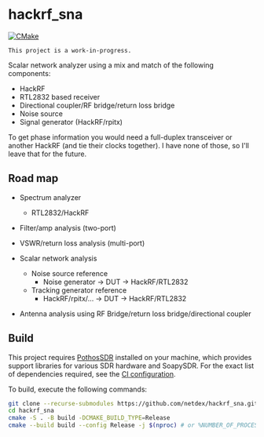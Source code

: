 # hackrf_sna

[![CMake](https://github.com/Netdex/hackrf_sna/workflows/CMake/badge.svg)](https://github.com/Netdex/hackrf_sna/actions?query=workflow%3ACMake)

`This project is a work-in-progress.`

Scalar network analyzer using a mix and match of the following components:
- HackRF
- RTL2832 based receiver
- Directional coupler/RF bridge/return loss bridge
- Noise source
- Signal generator (HackRF/rpitx)

To get phase information you would need a full-duplex transceiver or another HackRF (and tie their clocks together).
I have none of those, so I'll leave that for the future.

## Road map
- Spectrum analyzer
    - RTL2832/HackRF
- Filter/amp analysis (two-port)
- VSWR/return loss analysis (multi-port)

- Scalar network analysis
    - Noise source reference
        - Noise generator -> DUT -> HackRF/RTL2832
    - Tracking generator reference 
        - HackRF/rpitx/... -> DUT -> HackRF/RTL2832

- Antenna analysis using RF Bridge/return loss bridge/directional coupler

## Build
This project requires [PothosSDR](https://github.com/pothosware/PothosCore/wiki/Downloads) installed on your machine, which provides support libraries for various SDR hardware and SoapySDR. For the exact list of dependencies required, see the [CI configuration](https://github.com/Netdex/hackrf_sna/blob/master/.github/workflows/cmake.yml). 

To build, execute the following commands:
```bash
git clone --recurse-submodules https://github.com/netdex/hackrf_sna.git
cd hackrf_sna
cmake -S . -B build -DCMAKE_BUILD_TYPE=Release
cmake --build build --config Release -j $(nproc) # or %NUMBER_OF_PROCESSORS% on Windows
```
